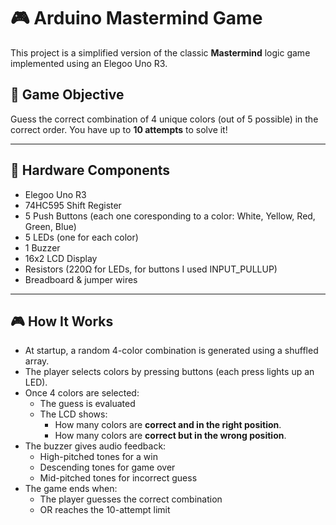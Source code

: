 # 🎮 Arduino Mastermind Game

This project is a simplified version of the classic **Mastermind** logic game implemented using an Elegoo Uno R3.

## 🧠 Game Objective

Guess the correct combination of 4 unique colors (out of 5 possible) in the correct order. You have up to **10 attempts** to solve it!

---

## 🔧 Hardware Components

- Elegoo Uno R3
- 74HC595 Shift Register
- 5 Push Buttons (each one coresponding to a color: White, Yellow, Red, Green, Blue)
- 5 LEDs (one for each color)
- 1 Buzzer
- 16x2 LCD Display
- Resistors (220Ω for LEDs, for buttons I used INPUT_PULLUP)
- Breadboard & jumper wires

---

## 🎮 How It Works

- At startup, a random 4-color combination is generated using a shuffled array.
- The player selects colors by pressing buttons (each press lights up an LED).
- Once 4 colors are selected:
  - The guess is evaluated
  - The LCD shows:
    - How many colors are **correct and in the right position**.
    - How many colors are **correct but in the wrong position**.
- The buzzer gives audio feedback:
  - High-pitched tones for a win
  - Descending tones for game over
  - Mid-pitched tones for incorrect guess
- The game ends when:
  - The player guesses the correct combination
  - OR reaches the 10-attempt limit

